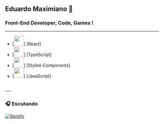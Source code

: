 ## Eduardo Maximiano 👋

### Front-End Developer, Code, Games !

---

<!--START_SECTION:waka-->
<!--END_SECTION:waka-->

- [<img height="32" width="32" src="https://cdn.jsdelivr.net/npm/simple-icons@v3/icons/React.svg" />] [React]
- [<img height="32" width="32" src="https://cdn.jsdelivr.net/npm/simple-icons@v3/icons/TypeScript.svg" />] [TypeScript]
- [<img height="32" width="32" src="https://cdn.jsdelivr.net/npm/simple-icons@v3/icons/styled-components.svg" />] [Styled-Components]
- [<img height="32" width="32" src="https://cdn.jsdelivr.net/npm/simple-icons@v3/icons/JavaScript.svg" />] [JavaScript]

<br />
---

### 🎧 Escutando
[![Spotify](https://novatorem-sandy.vercel.app/api/spotify)](https://open.spotify.com/user/comgigo)